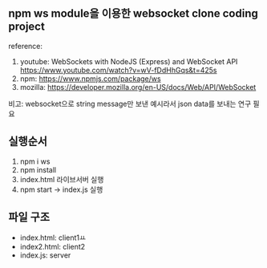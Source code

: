 ## npm ws module을 이용한 websocket clone coding project

reference:

1. youtube: WebSockets with NodeJS (Express) and WebSocket API
   https://www.youtube.com/watch?v=wV-fDdHhGqs&t=425s
2. npm: https://www.npmjs.com/package/ws
3. mozilla: https://developer.mozilla.org/en-US/docs/Web/API/WebSocket

비고:
websocket으로 string message만 보낸 예시라서
json data를 보내는 연구 필요

## 실행순서

1. npm i ws
2. npm install
3. index.html 라이브서버 실행
4. npm start -> index.js 실행

## 파일 구조

-   index.html: client1ㅛ
-   index2.html: client2
-   index.js: server
